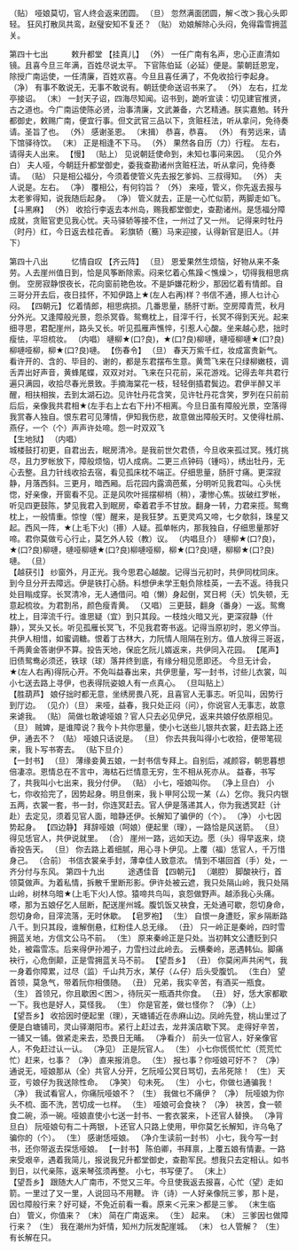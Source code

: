 <!-- { "loadSidebar": true } -->
（贴） 哑娘莫切，官人终会返来团圆。 
（旦） 忽然满面团圆，解＜改＞我心头即轻。 
 狂风打散凤共鸾，赵璧安知不复还？ 
（贴） 劝娘解除心头闷，免得霜雪拥蓝关。 

第四十七出　　　敕升都堂 
【挂真儿】
（外） 一任广南有名声，忠心正直清如镜。且喜今旦三年满，百姓尽说太平。 
 下官陈伯延（必延）便是。蒙朝廷恩宠，除授广南运使，一任清廉，百姓欢喜。今旦且喜任满了，不免收拾行李起身。 
（净） 有事不敢说无，无事不敢说有。朝廷使命送诏书来了。 
（外） 左右，扛龙亭接诏。 
（末） 一封天子诏，四海尽知闻。诏书到，跪听宣读：切见建官推贤，古之道也。今广南运使陈必贤，治事清廉，文武兼备，六艺精通。朕实嘉勉。转升都御史，敕赐广南，便宜行事。但文武官三品以下，贪赃枉法，听从拿问，免待奏请。圣旨了也。 
（外） 感谢圣恩。 
（末揖） 恭喜，恭喜。 
（外） 有劳远来，请下馆驿待饮。 
（末） 正是相逢不下马。 
（外） 果然各自历（力）行程。 
 左右，请得夫人出来。 
【慢】
（贴上） 见说朝廷使命到，未知乜事问来因。 
（见介外白） 夫人哑，今朝廷升都堂御史，委我查勘诸州贪赃枉法，听从拿问，免待奏请。 
（贴） 只是相公福分，今须着使管义先去报乞爹妈、三叔得知。 
（外） 夫人说是。左右。 
（净） 覆相公，有何钧旨？ 
（外） 来哑，管义，你先返去报与太老爹得知，说我随后起身。 
（净） 管义就去，正是一心忙似箭，两脚走如飞。 
【斗黑麻】
（外） 收拾行李返去本州岛，赐我都堂御史，查勘诸州。是恁福分障成就，贪赃官吏见我心忧。夫马驿轿等接不住，一州过了又一州。 
 记得来时牡丹（时丹）红，今日返去桂花香。 
 彩旗轿（簥）马来迎接，认得新官是旧人。（并下） 

第四十八出　　　忆情自叹 
【齐云阵】
（旦） 恩爱果然生烦恼，好物从来不条劳。人去崖州值日到，恰是风筝断除索。闷来忆着心焦躁＜憔燥＞，切得我相思病倒。 
 空房寂静恨夜长，花向窗前艳色妆。不是妒嫌花粉少，那因忆着有情郎。自三哥分开去后，夜日挂怀，不知伊路上★(左人右再)样？书信不通，攃人乜计心闷。 
【四朝元】
 忆着情郎，相思病损。几番思量，肠肝寸断。空房障青荒，秋月分外光。又逢障般光景，怨杀冥昏。鸳鸯枕上，目滓千行，长冥不得到天光。起来细寻思，君配崖州，路头又长。听见孤雁声憔悴，引惹人心酸。坐来越心悲，拙时瘦怯，平坦梳妆。 
（内唱） 嗹柳★(口?良)，★(口?良)柳嗹，嗹哑柳嗹★(口?良)柳嗹哑柳，柳★(口?良)嗹。 
【伤春令】
（旦） 春天万紫千红，妆成富贵新气。看许开的、含的、毕目的、谢的，都是东君摆布生意。黄莺飞来在只绿柳嫩枝，调舌弄出好声音，黄蜂尾蝶，双双对对。飞来在只花前，采花游戏。记得去年共君行遍只满园，收拾尽春光景致。手摘海棠花一枝，轻轻倒插君鬓边。君伊半醉又半醒，相扶相挨，去到太湖石边。见许牡丹花含笑，见许牡丹花含笑，罗列在只前前后后，亲像我共君相★(左手右上ㄊ右下廾)不相离。今旦日虽有障般光景，空落得我赏春人独自。恨东君可见薄情，伊知我伤悲，故意做出障般天时。又使得杜鹃、燕仔，一个（个）声声许处啼。怨一时双双飞  
【生地狱】
（内唱）  
 城楼鼓打初更，自君出去，眠房清冷。是我前世欠君债，今旦收来孤过冥。残灯挑尽，且力罗帐放下，障般烦恼，切人成病。二更三点钟码（锺吗），绣出牡丹，无心去整。且力针线收拾去宿，看见孤床枕不端正。仔细思量，肠肝寸痛。更深寂静，月落西斜。三更月，暗西厢。后花园内露滴芭蕉，分明听见我君叫。心头恍惚，好亲像，开窗看不见。正是风吹叶摇摆柳梢（稍），凄惨心焦。拔破红罗帐，听见四更鼓陈，梦见我君入到眠房，牵着君手不甘放。翻身一转，力君来揽。鸳鸯枕上，一般情重。惊惶（惺）醒来，是我狂梦。五更灵鸡又啼，七夕欹斜，珠星又起。西风一阵，★(上毛下火)（攃）人疑。孤单帐内，那我独自，仔细思量那好啼。君你莫做亏心行止，莫乞外人较（教）议。 
（内唱旦介） 嗹柳★(口?良)，★(口?良)柳嗹，嗹哑柳嗹★(口?良)柳嗹哑柳，柳★(口?良)嗹，柳柳★(口?良)嗹。 
（旦）  
【越获引】
 纱窗外，月正光。我今思君心越酸。记得当元初时，共伊同枕同床。到今旦分开去障远。伊是铁打心肠。料想伊未学王魁负除桂英，一去不返。待我只处目瞈成穿。长冥清冷，无人通借问。咱（懒）身起倒，冥日枵（夭）饥失顿，无意起梳妆。为君割吊，颜色瘦青黄。 
（又唱） 三更鼓，翻身（番身）一返。鸳鸯枕上，目滓流千行。谁思疑（宜）到只其段。一枝烛火暗又光，更深寂静（什静），冥头又长。听见孤雁长冥飞，不见我君寄书返。记得当原初时，恩义停当。共伊人相惜，如蜜调糖。恨着丁古林大，力阮情人阻隔在别方。值人放得三哥返，千两黄金答谢伊不算。投告天地，保庇乞阮儿婿返来，共伊同入花园。 
【尾声】
 旧债鸳鸯必须还，铁球（球）落井终到底，有缘分相见愿即还。 
 今旦无计会，★(左人右再)得阮心开。不免叫益春出来，共伊思量，写一封书，讨些儿衣裳，叫小七送去路上寻伊，也表得阮姿娘人有一点真心。 
（旦叫贴上）  
【胜葫芦】
 娘仔拙时都无意，坐绣房畏八死，且喜官人无事志。听见叫，因势行到厅边。 
（见介）（旦） 来哑，益春，我只处正闷（问），你说官人无事志，故意来谑我。 
（贴） 简做乜敢谑哑娘？官人只去必见伊兄，返来共娘仔依原相见。 
（旦） 贼婢，是谁障说？我今卜共你思量，使小七送些儿银共衣裳，赶去路上还伊，通去不？ 
（贴） 哑娘只话说是。 
（旦） 你去共我叫得小七收拾，便带笔砚来，我卜写书寄去。 
（贴下旦介）  
【一封书】
（旦） 薄缘妾黄五娘，一封书信专拜上。自别后，减颜容，朝思暮想倍凄凉。恩情总在不言中，海枯石烂情意无穷，生不相从死亦从。 
 益春，书写了，共我叫小七出来，我分付伊。 
（贴） 小七，哑娘叫你。 
（净上旦白） 小七，你收拾完了，因势起身。明旦倒来，我卜甲阿公现一某（ㄙ）乞你。我只内银五两，衣裳一套，书一封，你连冥赶去。官人伊是落递其人，你为我透冥赶（计赴）去定见，须着见官人面，暗静还伊。长解知了骗伊的（个）。 
（净） 小七因势起身。 
【四边静】
 拜辞哑娘（呵娘）便起里（理），一路恰是风送箭。 
（旦） 得见恁官人，共伊说就里。 
（合） 崖州一路，远如天边。愿（头）得早返来，烧香投告天。 
（旦） 你去路上着细腻，用心寻卜伊见。上覆（福）恁官人，千万惜身己。 
（合前） 书信衣裳亲手封，薄幸佳人致意浓。 
 情到不堪回首（手）处，一齐分付与东风。 
第四十九出　　　途遇佳音 
【四朝元】
（潮腔） 脚酸袂行，首领莫做声。为着私情，拆散千里断形影。伊许处被云遮，我只处隔山岭，我只处隔山岭，树林乌暗★(上毛下火)人惊。猿啼共鸟叫，哀怨做野声。越添我心头痛。嗏，那为五娘仔乞人屈断，配送崖州城。腹饥饭又袂食，无处通可歇，怨切身命，怨切身命，目滓流落，无时休歇。 
【皂罗袍】
（生） 自恨一身遭贬，家乡隔断路八千。到只其段，谁解倒悬，红粉佳人总无缘。 
（丑） 只一岭正是秦岭，四时雪拥蓝关地，方信文公马不前。 
（生） 原来秦岭正是只处。当初韩文公遭贬到只处，被霜雪冻。后来得伊孙湘子，力雪扫过此岭去。 
 云横秦岭，恶遇韩仙。脚痛袂行，心危倒颠，正是雪拥蓝关马不前。 
【望吾乡】
（丑） 你莫闲声共闲气，我一身着你障累，过尽（监）千山共万水，某仔（ㄙ仔）后头受腹饥。 
（生白） 望首领，莫急气，带着阮你相偎随。 
（丑） 兄弟，我实辛苦，有酒买一瓶食。 
（生） 首领兄，你且歇困＜困＞，待阮买一瓶酒共你食。 
（丑） 好，恁大家都歇一下。我也是好人，莫怪我。 
（生） 你是官差，做乜怪你？ 
（净）（上）  
【望吾乡】
 收拾因时便起里（理），天塘铺近在赤麻山边。凤岭先登，桃山里过了便是白塘铺司，灵山驿潮阳市。紧行上赶过去，龙井溪店歇下冥。 
 走得好辛苦，一铺又一铺。做紧走来去，恐畏日无晡。 
（净看介） 前头一位官人，好亲像官人，不免赶过认一认。 
（净见） 正是阮官人。 
（生） 小七你慌慌忙忙（荒荒忙忙）赶来，乜事？ 
（净） 直来报消息。 
（生） 报乜事？你哑娘可好不？ 
（净） 通说无，哑娘那从（全）共官人分开，乞阮哑公冥日骂切，去吊死除！ 
（生） 天亚，亏娘仔为我送除性命。 
（净笑） 句未死。 
（生） 小七，你做乜通骗我！ 
（净） 我试看官人，你痛阮哑娘不？ 
（生） 我做乜不痛伊？ 
（净） 阮哑娘为你头不梳、面不洗，苦切成一乜样。 
（生） 哑娘可会食袂？ 
（净） 袂苦，食一顿食二碗，添一碗。哑娘直使小七送一封书、一套衣裳来，卜还官人替换。 
（净背旦白） 阮哑娘句有二十两银，卜还官人只路上使用，甲你莫乞长解知，许乌龟了骗你的（个）。 
（生） 感谢恁哑娘。 
（净介生读前一封书） 小七，我今写一封书，还你带返去探恁哑娘。 
【一封书】
 陈伯卿，书拜禀，上覆五娘有情妻。一路来受艰辛，遇着我简儿，报说我兄升都堂御史，查勘军民。想我只去定相认。如书到日，以代亲陈，返来琴弦须再整。 
 小七，书写便了。 
（末上）  
【望吾乡】
 跟随大人广南市，不觉又三年。今旦使我返去报喜，心忙（望）走如箭。一里过了又一里，人说回马不用鞭。 
 许（诗）一人好亲像阮三爹，那卜是，因乜障般行来？好可疑，不免近前看一看。原来＜元来＞都是三爹。 
（末生临白） 管义，你值来？ 
（末） 简在广南返来。 
（生） 起来。 
（末） 三爹因乜做障行来？ 
（生） 我在潮州为奸情，知州力阮发配崖城。 
（末） 乜人管解？ 
（生） 有长解在只。 
